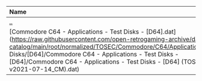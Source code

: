 |Name|Size|
|:---|---:|
|[..](../index.html)|DIR|
|[Commodore C64 - Applications - Test Disks - [D64].dat](https://raw.githubusercontent.com/open-retrogaming-archive/dat-catalog/main/root/normalized/TOSEC/Commodore/C64/Applications/Test Disks/[D64]/Commodore C64 - Applications - Test Disks - [D64]/Commodore C64 - Applications - Test Disks - [D64] (TOSEC-v2021-07-14_CM).dat)|49277|

